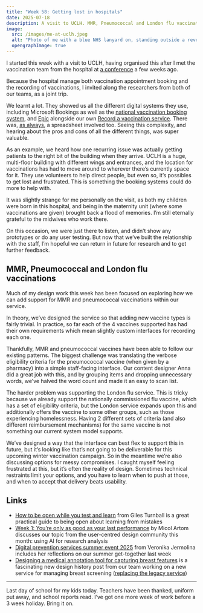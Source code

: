 ```yaml
---
title: "Week 58: Getting lost in hospitals"
date: 2025-07-18
description: A visit to UCLH. MMR, Pneumococcal and London flu vaccinations.
image:
  src: /images/me-at-uclh.jpeg
  alt: "Photo of me with a blue NHS lanyard on, standing outside a revolving door with the sign above it reading ‘University College Hospital main entrance’"
  opengraphImage: true
---
```


I started this week with a visit to UCLH, having organised this after I met the vaccination team from the hospital at [a conference](/posts/week-54-live-long-and-prosper/) a few weeks ago.

Because the hospital manage both vaccination appointment booking and the recording of vaccinations, I invited along the researchers from both of our teams, as a joint trip.

We learnt a lot. They showed us all the different digital systems they use, including Microsoft Bookings as well as the [national vaccination booking system](https://digital.nhs.uk/services/vaccinations-national-booking-service), and [Epic](https://www.epic.com/software/) alongside our own [Record a vaccination service](https://www.ravs.england.nhs.uk/login). There was, [as always](/posts/week-30-theres-always-a-spreadsheet/), a spreadsheet involved too. Seeing this complexity, and hearing about the pros and cons of all the different things, was super valuable.

As an example, we heard how one recurring issue was actually getting patients to the right bit of the building when they arrive. UCLH is a huge, multi-floor building with different wings and entrances, and the location for vaccinations has had to move around to wherever there’s currently space for it. They use volunteers to help direct people, but even so, it’s possibles to get lost and frustrated. This is something the booking systems could do more to help with.

It was slightly strange for me personally on the visit, as both my children were born in this hospital, and being in the maternity unit (where some vaccinations are given) brought back a flood of memories. I’m still eternally grateful to the midwives who work there.

On this occasion, we were just there to listen, and didn’t show any prototypes or do any user testing. But now that we’ve built the relationship with the staff, I’m hopeful we can return in future for research and to get further feedback.

## MMR, Pneumococcal and London flu vaccinations

Much of my design work this week has been focused on exploring how we can add support for MMR and pneumococcal vaccinations within our service.

In theory, we’ve designed the service so that adding new vaccine types is fairly trivial. In practice, so far each of the 4 vaccines supported has had their own requirements which mean slightly custom interfaces for recording each one.

Thankfully, MMR and pneumococcal vaccines have been able to follow our existing patterns. The biggest challenge was translating the verbose eligibility criteria for the pneumococcal vaccine (when given by a pharmacy) into a simple staff-facing interface. Our content designer Anna did a great job with this, and by grouping items and dropping unnecessary words, we’ve halved the word count and made it an easy to scan list.

The harder problem was supporting the London flu service. This is tricky because we already support the nationally commissioned flu vaccine, which has a set of eligibility criteria, but the London service expands upon this and additionally offers the vaccine to some other groups, such as those experiencing homelessness. Having 2 different sets of criteria (and also different reimbursement mechanisms) for the same vaccine is not something our current system model supports.

We’ve designed a way that the interface can best flex to support this in future, but it’s looking like that’s not going to be deliverable for this upcoming winter vaccination campaign. So in the meantime we’re also discussing options for messy compromises. I caught myself feeling frustrated at this, but it’s often the reality of design. Sometimes technical restraints limit your options, and you have to learn when to push at those, and when to accept that delivery beats usability.

## Links

* [How to be open while you test and learn](https://gilest.org/notes/open-test-learn.html) from Giles Turnball is a great practical guide to being open about learning from mistakes
* [Week 1: You’re only as good as your last performance](https://medium.com/@micolartom/week-1-youre-only-as-good-as-your-last-performance-e2039123b1aa) by Micol Artom discusses our topic from the user-centred design community this month: using AI for research analysis
* [Digital prevention services summer event 2025](https://medium.com/@veroj/digital-prevention-services-summer-event-2025-0c07dcdbcc45) from Veronika Jermolina includes her reflections on our summer get-together last week
* [Designing a medical annotation tool for capturing breast features](https://design-history.prevention-services.nhs.uk/manage-breast-screening/2025/07/medical-annotation-tool-for-capturing-breast-features/) is a fascinating new design history post from our team working on a new service for managing breast screening ([replacing the legacy service](https://design-history.prevention-services.nhs.uk/manage-breast-screening/2025/07/the-future-of-nbss/))

---

Last day of school for my kids today. Teachers have been thanked, uniform put away, and school reports read. I’ve got one more week of work before a 3 week holiday. Bring it on.
